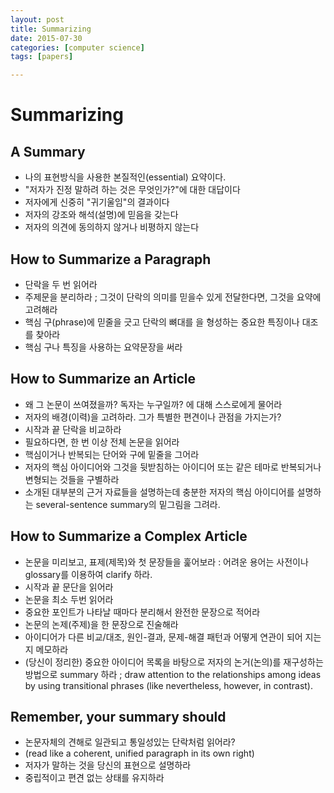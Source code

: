 ```yaml
---
layout: post
title: Summarizing
date: 2015-07-30
categories: [computer science]
tags: [papers]

---
```



# Summarizing

## A Summary

* 나의 표현방식을 사용한 본질적인(essential) 요약이다.
* "저자가 진정 말하려 하는 것은 무엇인가?"에 대한 대답이다
* 저자에게 신중히 "귀기울임"의 결과이다
* 저자의 강조와 해석(설명)에 믿음을 갖는다
* 저자의 의견에 동의하지 않거나 비평하지 않는다

## How to Summarize a Paragraph

* 단락을 두 번 읽어라
* 주제문을 분리하라 ; 그것이 단락의 의미를 믿을수 있게 전달한다면, 그것을 요약에 고려해라
* 핵심 구(phrase)에 믿줄을 긋고 단락의 뼈대를 을 형성하는 중요한 특징이나 대조를 찾아라
* 핵심 구나 특징을 사용하는 요약문장을 써라

## How to Summarize an Article

* 왜 그 논문이 쓰여졌을까? 독자는 누구일까? 에 대해 스스로에게 물어라
* 저자의 배경(이력)을 고려하라. 그가 특별한 편견이나 관점을 가지는가?
* 시작과 끝 단락을 비교하라
* 필요하다면, 한 번 이상 전체 논문을 읽어라
* 핵심이거나 반복되는 단어와 구에 밑줄을 그어라
* 저자의 핵심 아이디어와 그것을 뒷받침하는 아이디어 또는 같은 테마로 반복되거나 변형되는 것들을 구별하라
* 소개된 대부분의 근거 자료들을 설명하는데 충분한  저자의 핵심 아이디어를 설명하는 several-sentence summary의 밑그림을 그려라.

## How to Summarize a Complex Article

* 논문을 미리보고, 표제(제목)와 첫 문장들을 훑어보라 : 어려운 용어는 사전이나 glossary를 이용하여 clarify 하라.
* 시작과 끝 문단을 읽어라
* 논문을 최소 두번 읽어라
* 중요한 포인트가 나타날 때마다 분리해서 완전한 문장으로 적어라
* 논문의 논제(주제)을 한 문장으로 진술해라
* 아이디어가 다른 비교/대조, 원인-결과, 문제-해결 패턴과 어떻게 연관이 되어 지는지 메모하라
* (당신이 정리한) 중요한 아이디어 목록을 바탕으로 저자의 논거(논의)를 재구성하는 방법으로 summary 하라 ; draw attention to the relationships among ideas by using transitional phrases (like nevertheless, however, in contrast).

## Remember, your summary should 

* 논문자체의 견해로 일관되고 통일성있는 단락처럼 읽어라?
* (read like a coherent, unified paragraph in its own right)
* 저자가 말하는 것을 당신의 표현으로 설명하라
* 중립적이고 편견 없는 상태를 유지하라